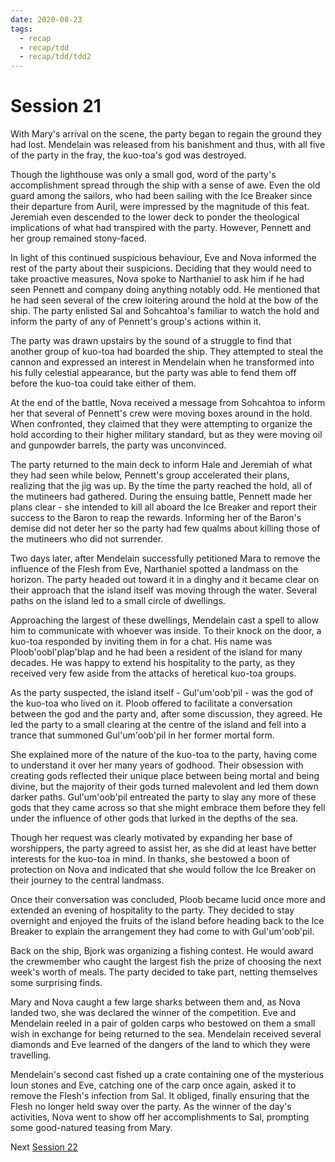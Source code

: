 ```yaml
---
date: 2020-08-23
tags:
  - recap
  - recap/tdd
  - recap/tdd/tdd2
---
```

# Session 21

With Mary's arrival on the scene, the party began to regain the ground they had lost. Mendelain was released from his banishment and thus, with all five of the party in the fray, the kuo-toa's god was destroyed.

Though the lighthouse was only a small god, word of the party's accomplishment spread through the ship with a sense of awe. Even the old guard among the sailors, who had been sailing with the Ice Breaker since their departure from Auril, were impressed by the magnitude of this feat. Jeremiah even descended to the lower deck to ponder the theological implications of what had transpired with the party. However, Pennett and her group remained stony-faced.

In light of this continued suspicious behaviour, Eve and Nova informed the rest of the party about their suspicions. Deciding that they would need to take proactive measures, Nova spoke to Narthaniel to ask him if he had seen Pennett and company doing anything notably odd. He mentioned that he had seen several of the crew loitering around the hold at the bow of the ship. The party enlisted Sal and Sohcahtoa's familiar to watch the hold and inform the party of any of Pennett's group's actions within it.

The party was drawn upstairs by the sound of a struggle to find that another group of kuo-toa had boarded the ship. They attempted to steal the cannon and expressed an interest in Mendelain when he transformed into his fully celestial appearance, but the party was able to fend them off before the kuo-toa could take either of them.

At the end of the battle, Nova received a message from Sohcahtoa to inform her that several of Pennett's crew were moving boxes around in the hold. When confronted, they claimed that they were attempting to organize the hold according to their higher military standard, but as they were moving oil and gunpowder barrels, the party was unconvinced.

The party returned to the main deck to inform Hale and Jeremiah of what they had seen while below, Pennett's group accelerated their plans, realizing that the jig was up. By the time the party reached the hold, all of the mutineers had gathered. During the ensuing battle, Pennett made her plans clear - she intended to kill all aboard the Ice Breaker and report their success to the Baron to reap the rewards. Informing her of the Baron's demise did not deter her so the party had few qualms about killing those of the mutineers who did not surrender.

Two days later, after Mendelain successfully petitioned Mara to remove the influence of the Flesh from Eve, Narthaniel spotted a landmass on the horizon. The party headed out toward it in a dinghy and it became clear on their approach that the island itself was moving through the water. Several paths on the island led to a small circle of dwellings.

Approaching the largest of these dwellings, Mendelain cast a spell to allow him to communicate with whoever was inside. To their knock on the door, a kuo-toa responded by inviting them in for a chat. His name was Ploob'oobl'plap'blap and he had been a resident of the island for many decades. He was happy to extend his hospitality to the party, as they received very few aside from the attacks of heretical kuo-toa groups.

As the party suspected, the island itself - Gul'um'oob'pil - was the god of the kuo-toa who lived on it. Ploob offered to facilitate a conversation between the god and the party and, after some discussion, they agreed. He led the party to a small clearing at the centre of the island and fell into a trance that summoned Gul'um'oob'pil in her former mortal form.

She explained more of the nature of the kuo-toa to the party, having come to understand it over her many years of godhood. Their obsession with creating gods reflected their unique place between being mortal and being divine, but the majority of their gods turned malevolent and led them down darker paths. Gul'um'oob'pil entreated the party to slay any more of these gods that they came across so that she might embrace them before they fell under the influence of other gods that lurked in the depths of the sea.

Though her request was clearly motivated by expanding her base of worshippers, the party agreed to assist her, as she did at least have better interests for the kuo-toa in mind. In thanks, she bestowed a boon of protection on Nova and indicated that she would follow the Ice Breaker on their journey to the central landmass.

Once their conversation was concluded, Ploob became lucid once more and extended an evening of hospitality to the party. They decided to stay overnight and enjoyed the fruits of the island before heading back to the Ice Breaker to explain the arrangement they had come to with Gul'um'oob'pil.

Back on the ship, Bjork was organizing a fishing contest. He would award the crewmember who caught the largest fish the prize of choosing the next week's worth of meals. The party decided to take part, netting themselves some surprising finds.

Mary and Nova caught a few large sharks between them and, as Nova landed two, she was declared the winner of the competition. Eve and Mendelain reeled in a pair of golden carps who bestowed on them a small wish in exchange for being returned to the sea. Mendelain received several diamonds and Eve learned of the dangers of the land to which they were travelling.

Mendelain's second cast fished up a crate containing one of the mysterious Ioun stones and Eve, catching one of the carp once again, asked it to remove the Flesh's infection from Sal. It obliged, finally ensuring that the Flesh no longer held sway over the party. As the winner of the day's activities, Nova went to show off her accomplishments to Sal, prompting some good-natured teasing from Mary.

Next
[Session 22](Recaps/Auril%20Adventures/Campaign%202%20-%20A%20Frigid%20Expedition/Session%2022.md)